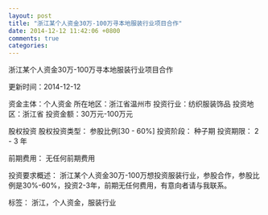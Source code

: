 ```yaml
---
layout: post
title: "浙江某个人资金30万-100万寻本地服装行业项目合作"
date: 2014-12-12 11:42:06 +0800
comments: true
categories: 
---
```

浙江某个人资金30万-100万寻本地服装行业项目合作



更新时间：2014-12-12

资金主体：个人资金
所在地区：浙江省温州市
投资行业：纺织服装饰品
投资地区：浙江省
投资金额：30万元-100万元

股权投资
股权投资类型：
                            参股比例[30 - 60%] 
                                                                                投资阶段：
                            种子期 
                                                                                                                                        投资期限：
                            2 - 3 年

前期费用：
无任何前期费用

投资要求概述：
浙江某个人资金30万-100万想投资服装行业，参股合作，参股比例是30%-60%，投资2-3年，前期无任何费用，有意向者请与我联系。

标签：
浙江，个人资金，服装行业

